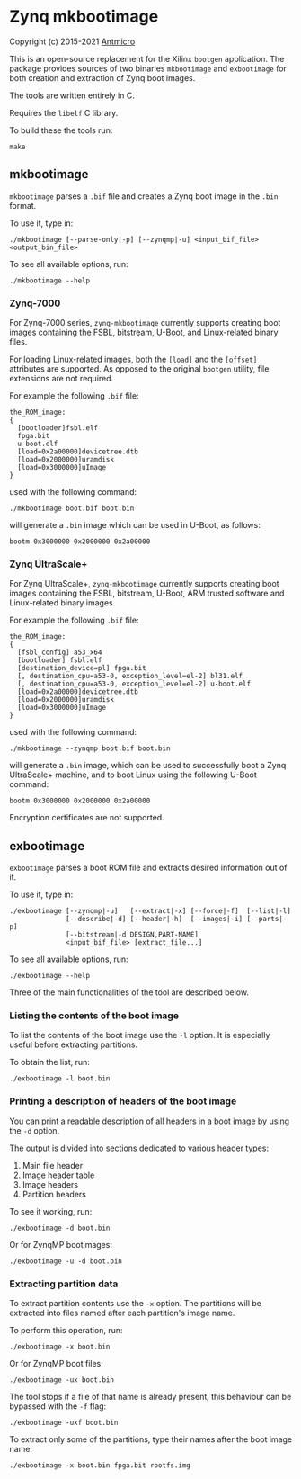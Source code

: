 # Zynq mkbootimage

Copyright (c) 2015-2021 [Antmicro](https://antmicro.com)

This is an open-source replacement for the Xilinx `bootgen` application.
The package provides sources of two binaries `mkbootimage` and `exbootimage`
for both creation and extraction of Zynq boot images.

The tools are written entirely in C.

Requires the `libelf` C library.

To build these the tools run:
```
make
```

## mkbootimage
`mkbootimage` parses a `.bif` file and creates a Zynq boot image in the `.bin` format.

To use it, type in:
```
./mkbootimage [--parse-only|-p] [--zynqmp|-u] <input_bif_file> <output_bin_file>
```

To see all available options, run:
```
./mkbootimage --help
```

### Zynq-7000

For Zynq-7000 series, `zynq-mkbootimage` currently supports creating boot images
containing the FSBL, bitstream, U-Boot, and Linux-related binary files.

For loading Linux-related images, both the `[load]` and the `[offset]` attributes
are supported.
As opposed to the original `bootgen` utility, file extensions are not required.

For example the following `.bif` file:
```
the_ROM_image:
{
  [bootloader]fsbl.elf
  fpga.bit
  u-boot.elf
  [load=0x2a00000]devicetree.dtb
  [load=0x2000000]uramdisk
  [load=0x3000000]uImage
}
```

used with the following command:
```
./mkbootimage boot.bif boot.bin
```

will generate a `.bin` image which can be used in U-Boot, as follows:
```
bootm 0x3000000 0x2000000 0x2a00000
```

### Zynq UltraScale+

For Zynq UltraScale+, `zynq-mkbootimage` currently supports creating boot images
containing the FSBL, bitstream, U-Boot, ARM trusted software and Linux-related binary images.

For example the following `.bif` file:
```
the_ROM_image:
{
  [fsbl_config] a53_x64
  [bootloader] fsbl.elf
  [destination_device=pl] fpga.bit
  [, destination_cpu=a53-0, exception_level=el-2] bl31.elf
  [, destination_cpu=a53-0, exception_level=el-2] u-boot.elf
  [load=0x2a00000]devicetree.dtb
  [load=0x2000000]uramdisk
  [load=0x3000000]uImage
}
```

used with the following command:
```
./mkbootimage --zynqmp boot.bif boot.bin
```

will generate a `.bin` image, which can be used to successfully boot a Zynq
UltraScale+ machine, and to boot Linux using the following U-Boot command:
```
bootm 0x3000000 0x2000000 0x2a00000
```

Encryption certificates are not supported.

## exbootimage
`exbootimage` parses a boot ROM file and extracts desired information out of it.

To use it, type in:
```
./exbootimage [--zynqmp|-u]   [--extract|-x] [--force|-f]  [--list|-l]
              [--describe|-d] [--header|-h]  [--images|-i] [--parts|-p]
              [--bitstream|-d DESIGN,PART-NAME]
              <input_bif_file> [extract_file...]
```

To see all available options, run:
```
./exbootimage --help
```

Three of the main functionalities of the tool are described below.

### Listing the contents of the boot image

To list the contents of the boot image use the `-l` option. It
is especially useful before extracting partitions.

To obtain the list, run:
```
./exbootimage -l boot.bin
```

### Printing a description of headers of the boot image
You can print a readable description of all headers in a boot image
by using the `-d` option.

The output is divided into sections dedicated to various header types:
1. Main file header
2. Image header table
3. Image headers
4. Partition headers

To see it working, run:
```
./exbootimage -d boot.bin
```

Or for ZynqMP bootimages:
```
./exbootimage -u -d boot.bin
```

### Extracting partition data
To extract partition contents use the `-x` option. The partitions
will be extracted into files named after each partition's image name.

To perform this operation, run:
```
./exbootimage -x boot.bin
```

Or for ZynqMP boot files:
```
./exbootimage -ux boot.bin
```

The tool stops if a file of that name is already present, this behaviour
can be bypassed with the `-f` flag:
```
./exbootimage -uxf boot.bin
```

To extract only some of the partitions, type their names after
the boot image name:
```
./exbootimage -x boot.bin fpga.bit rootfs.img
```

